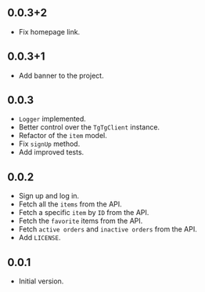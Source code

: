 ## 0.0.3+2

- Fix homepage link.

## 0.0.3+1

- Add banner to the project.

## 0.0.3

- `Logger` implemented.
- Better control over the `TgTgClient` instance.
- Refactor of the `item` model.
- Fix `signUp` method.
- Add improved tests.

## 0.0.2

- Sign up and log in.
- Fetch all the `items` from the API.
- Fetch a specific `item` by `ID` from the API.
- Fetch the `favorite` items from the API.
- Fetch `active orders` and `inactive orders` from the API.
- Add `LICENSE`.

## 0.0.1

- Initial version.
